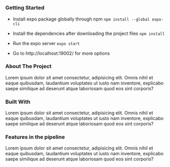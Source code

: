 
<h1 align="center" 💸The Bet App💸</h3>

### Getting Started
* Install expo package globally through npm
 ```npm install --global expo-cli```

* Install the dependencies after downloading the project files
 ```npm install```

* Run the expo server
 ```expo start```

* Go to http://localhost:19002/ for more options

<!-- ABOUT THE PROJECT -->
### About The Project

Lorem ipsum dolor sit amet consectetur, adipisicing elit. Omnis nihil et eaque quibusdam, laudantium voluptates ut iusto nam inventore, explicabo saepe similique ad deserunt atque laboriosam quod eos sint corporis?

### Built With

Lorem ipsum dolor sit amet consectetur, adipisicing elit. Omnis nihil et eaque quibusdam, laudantium voluptates ut iusto nam inventore, explicabo saepe similique ad deserunt atque laboriosam quod eos sint corporis?

### Features in the pipeline

Lorem ipsum dolor sit amet consectetur, adipisicing elit. Omnis nihil et eaque quibusdam, laudantium voluptates ut iusto nam inventore, explicabo saepe similique ad deserunt atque laboriosam quod eos sint corporis?
